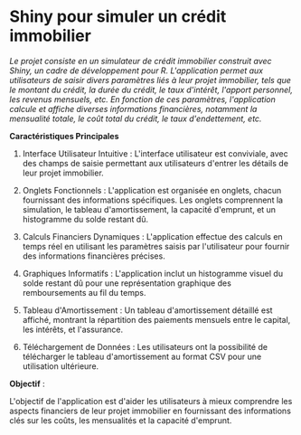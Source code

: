 # Shiny pour simuler un crédit immobilier 

*Le projet consiste en un simulateur de crédit immobilier construit avec Shiny, un cadre de développement pour R. L'application permet aux utilisateurs de saisir divers paramètres liés à leur projet immobilier, tels que le montant du crédit, la durée du crédit, le taux d'intérêt, l'apport personnel, les revenus mensuels, etc. En fonction de ces paramètres, l'application calcule et affiche diverses informations financières, notamment la mensualité totale, le coût total du crédit, le taux d'endettement, etc.*


**Caractéristiques Principales** 

1. Interface Utilisateur Intuitive : L'interface utilisateur est conviviale, avec des champs de saisie permettant aux utilisateurs d'entrer les détails de leur projet immobilier.
   
2. Onglets Fonctionnels : L'application est organisée en onglets, chacun fournissant des informations spécifiques. Les onglets comprennent la simulation, le tableau d'amortissement, la capacité d'emprunt, et un histogramme du solde restant dû.

3. Calculs Financiers Dynamiques : L'application effectue des calculs en temps réel en utilisant les paramètres saisis par l'utilisateur pour fournir des informations financières précises.

4. Graphiques Informatifs : L'application inclut un histogramme visuel du solde restant dû pour une représentation graphique des remboursements au fil du temps.

5. Tableau d'Amortissement : Un tableau d'amortissement détaillé est affiché, montrant la répartition des paiements mensuels entre le capital, les intérêts, et l'assurance.

6. Téléchargement de Données :
 Les utilisateurs ont la possibilité de télécharger le tableau d'amortissement au format CSV pour une utilisation ultérieure.

**Objectif** :

L'objectif de l'application est d'aider les utilisateurs à mieux comprendre les aspects financiers de leur projet immobilier en fournissant des informations clés sur les coûts, les mensualités et la capacité d'emprunt.


